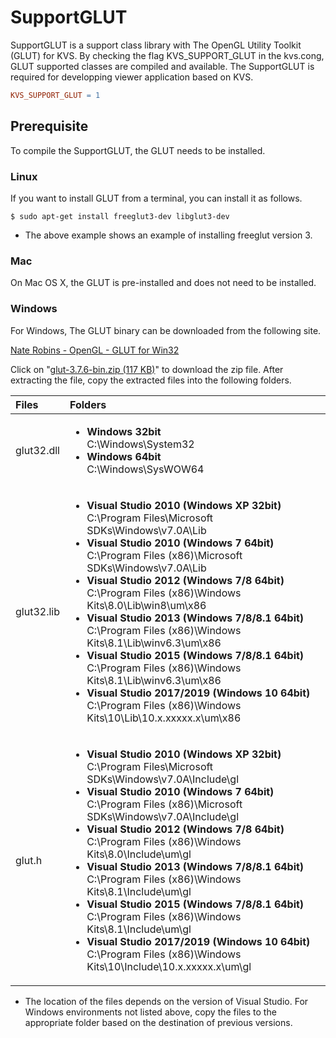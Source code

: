 # SupportGLUT
SupportGLUT is a support class library with The OpenGL Utility Toolkit (GLUT) for KVS. By checking the flag KVS_SUPPORT_GLUT in the kvs.cong, GLUT supported classes are compiled and available. The SupportGLUT is required for developping viewer application based on KVS.
```Makefile
KVS_SUPPORT_GLUT = 1
```

## Prerequisite
To compile the SupportGLUT, the GLUT needs to be installed.

### Linux
If you want to install GLUT from a terminal, you can install it as follows.
```
$ sudo apt-get install freeglut3-dev libglut3-dev
```
- The above example shows an example of installing freeglut version 3.

### Mac
On Mac OS X, the GLUT is pre-installed and does not need to be installed.

### Windows
For Windows, The GLUT binary can be downloaded from the following site.

[Nate Robins - OpenGL - GLUT for Win32](http://www.xmission.com/~nate/glut.html)

Click on "[glut-3.7.6-bin.zip (117 KB)](https://user.xmission.com/~nate/glut/glut-3.7.6-bin.zip)" to download the zip file. After extracting the file, copy the extracted files into the following folders.

|Files|Folders|
|:--|:--|
|glut32.dll|<ul><li>**Windows 32bit**<br>C:\Windows\System32</li><li>**Windows 64bit**<br>C:\Windows\SysWOW64</li></ul>|
|glut32.lib|<ul><li>**Visual Studio 2010 (Windows XP 32bit)**<br>C:\Program Files\Microsoft SDKs\Windows\v7.0A\Lib</li><li>**Visual Studio 2010 (Windows 7 64bit)**<br>C:\Program Files (x86)\Microsoft SDKs\Windows\v7.0A\Lib</li><li>**Visual Studio 2012 (Windows 7/8 64bit)**<br>C:\Program Files (x86)\Windows Kits\8.0\Lib\win8\um\x86</li><li>**Visual Studio 2013 (Windows 7/8/8.1 64bit)**<br>C:\Program Files (x86)\Windows Kits\8.1\Lib\winv6.3\um\x86</li><li>**Visual Studio 2015 (Windows 7/8/8.1 64bit)**<br>C:\Program Files (x86)\Windows Kits\8.1\Lib\winv6.3\um\x86</li><li>**Visual Studio 2017/2019 (Windows 10 64bit)**<br>C:\Program Files (x86)\Windows Kits\10\Lib\10.x.xxxxx.x\um\x86</li></ul>|
|glut.h|<ul><li>**Visual Studio 2010 (Windows XP 32bit)**<br>C:\Program Files\Microsoft SDKs\Windows\v7.0A\Include\gl</li><li>**Visual Studio 2010 (Windows 7 64bit)**<br>C:\Program Files (x86)\Microsoft SDKs\Windows\v7.0A\Include\gl</li><li>**Visual Studio 2012 (Windows 7/8 64bit)**<br>C:\Program Files (x86)\Windows Kits\8.0\Include\um\gl</li><li>**Visual Studio 2013 (Windows 7/8/8.1 64bit)**<br>C:\Program Files (x86)\Windows Kits\8.1\Include\um\gl</li><li>**Visual Studio 2015 (Windows 7/8/8.1 64bit)**<br>C:\Program Files (x86)\Windows Kits\8.1\Include\um\gl</li><li>**Visual Studio 2017/2019 (Windows 10 64bit)**<br>C:\Program Files (x86)\Windows Kits\10\Include\10.x.xxxxx.x\um\gl</li></ul>|
- The location of the files depends on the version of Visual Studio. For Windows environments not listed above, copy the files to the appropriate folder based on the destination of previous versions.
